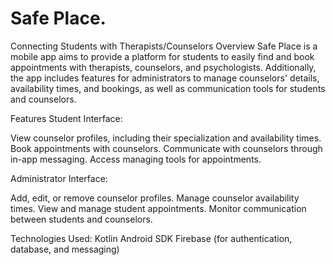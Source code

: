 # Safe Place.
Connecting Students with Therapists/Counselors
Overview
Safe Place is a mobile app aims to provide a platform for students to easily find and book appointments with therapists, counselors, and psychologists. Additionally, the app includes features for administrators to manage counselors' details, availability times, and bookings, as well as communication tools for students and counselors.

Features
Student Interface:

View counselor profiles, including their specialization and availability times.
Book appointments with counselors.
Communicate with counselors through in-app messaging.
Access managing tools for appointments.


Administrator Interface:

Add, edit, or remove counselor profiles.
Manage counselor availability times.
View and manage student appointments.
Monitor communication between students and counselors.

Technologies Used:
Kotlin
Android SDK
Firebase (for authentication, database, and messaging)
